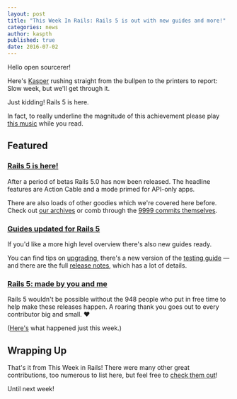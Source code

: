 ```yaml
---
layout: post
title: "This Week In Rails: Rails 5 is out with new guides and more!"
categories: news
author: kaspth
published: true
date: 2016-07-02
---
```


Hello open sourcerer!  

Here's [Kasper](https://twitter.com/kaspth) rushing straight from the bullpen to the printers to report: Slow week, but we'll get through it.  

Just kidding! Rails 5 is here.  

In fact, to really underline the magnitude of this achievement please play [this music](https://www.youtube.com/watch?v=5umEUBDXfU0) while you read.

## Featured

### [Rails 5 is here!](http://weblog.rubyonrails.org/2016/6/30/Rails-5-0-final/)

After a period of betas Rails 5.0 has now been released. The headline features are Action Cable and a mode primed for API-only apps.  
  
There are also loads of other goodies which we're covered here before. Check out [our archives](https://rails-weekly.ongoodbits.com/archive) or comb through the [9999 commits themselves](http://contributors.rubyonrails.org/releases/5-0-0/commits).

### [Guides updated for Rails 5](http://guides.rubyonrails.org)

If you'd like a more high level overview there's also new guides ready.  
  
You can find tips on [upgrading](http://guides.rubyonrails.org/upgrading_ruby_on_rails.html), there's a new version of the [testing guide](http://guides.rubyonrails.org/testing.html) — and there are the full [release notes](http://guides.rubyonrails.org/5_0_release_notes.html), which has a lot of details.

### [Rails 5: made by you and me](http://contributors.rubyonrails.org/releases/5-0-0/contributors)

Rails 5 wouldn't be possible without the 948 people who put in free time to help make these releases happen. A roaring thank you goes out to every contributor big and small. ❤️  
  
([Here's](http://contributors.rubyonrails.org/contributors/in-time-window/20160624-20160702) what happened just this week.)

## Wrapping Up 

That's it from This Week in Rails! There were many other great contributions, too numerous to list here, but feel free to [check them out](https://github.com/rails/rails/compare/master@%7B2016-06-24%7D...@%7B2016-07-02%7D)!

Until next week!

